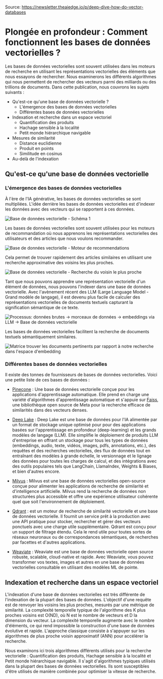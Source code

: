 Source: https://newsletter.theaiedge.io/p/deep-dive-how-do-vector-databases

# Plongée en profondeur : Comment fonctionnent les bases de données vectorielles ?

Les bases de données vectorielles sont souvent utilisées dans les moteurs de recherche en utilisant les représentations vectorielles des éléments que nous essayons de rechercher. Nous examinerons les différents algorithmes qui nous permettent de rechercher des vecteurs parmi des milliards ou des trillions de documents. Dans cette publication, nous couvrons les sujets suivants :  

- Qu'est-ce qu'une base de données vectorielle ?
  - L'émergence des bases de données vectorielles
  - Différentes bases de données vectorielles
- Indexation et recherche dans un espace vectoriel
  - Quantification des produits
  - Hachage sensible à la localité
  - Petit monde hiérarchique navigable
- Mesures de similarité
  - Distance euclidienne
  - Produit en points
  - Similitude en cosinus
- Au-delà de l'indexation

## Qu'est-ce qu'une base de données vectorielle
### L'émergence des bases de données vectorielles

À l'ère de l'IA générative, les bases de données vectorielles se sont multipliées. L'idée derrière les bases de données vectorielles est d'indexer les données avec des vecteurs qui se rapportent à ces données.

![Base de données vectorielle - Schéma 1](img/bdd-vectorielle-schema-1.webp)

Les bases de données vectorielles sont souvent utilisées pour les moteurs de recommandation où nous apprenons les représentations vectorielles des utilisateurs et des articles que nous voulons recommander.

![Base de données vectorielle - Moteur de recommendations](img/bdd-vectorielle-moteur-recommendations.webp)

Cela permet de trouver rapidement des articles similaires en utilisant une recherche approximative des voisins les plus proches.

![Base de données vectorielle - Recherche du voisin le plus proche](img/bdd-vectorielle-recherche-voisin-le-plus-proche.webp)

Tant que nous pouvons apprendre une représentation vectorielle d'un élément de données, nous pouvons l'indexer dans une base de données vectorielle. Avec l'avènement récent des LLM (Large Language Model - Grand modèle de langage), il est devenu plus facile de calculer des représentations vectorielles de documents textuels capturant la signification sémantique de ce texte.

![Processus: données brutes -> morceaux de données -> embeddings via LLM ->  Base de données  vectorielle ](img/bdd-vectorielle-from-data-to-chunks-to-llm-to-vector-db.webp)

Les bases de données vectorielles facilitent la recherche de documents textuels sémantiquement similaires.

![Matrice trouver les documents pertinents par rapport à notre recherche dans l'espace d'embedding](img/bdd-vectorielle-matrice-trouver-documents-pertinents-par-rapport-recherche.webp)

### Différentes bases de données vectorielles

Il existe des tonnes de fournisseurs de bases de données vectorielles. Voici une petite liste de ces bases de données :

- [Pinecone](https://www.pinecone.io/) : Une base de données vectorielle conçue pour les applications d'apprentissage automatique. Elle prend en charge une variété d'algorithmes d'apprentissage automatique et s'appuie sur [Faiss](https://faiss.ai/), une bibliothèque open source de Meta pour la recherche efficace de similarités dans des vecteurs denses.
  
- [Deep Lake](https://www.deeplake.ai/) : Deep Lake est une base de données pour l'IA alimentée par un format de stockage unique optimisé pour pour des applications basées sur l'apprentissage en profondeur (deep-learning) et les grands modèles de langage (LLM). Elle simplifie le déploiement de produits LLM d'entreprise en offrant un stockage pour tous les types de données (embeddings, audio, texte, vidéos, images, pdfs, annotations, etc.), des requêtes et des recherches vectorielles, des flux de données tout en entraînant des modèles à grande échelle, le versionnage et le lignage des données pour toutes les charges de calcul, et des intégrations avec des outils populaires tels que LangChain, LlamaIndex, Weights & Biases, et bien d'autres encore.

- [Milvus](https://milvus.io/) : Milvus est une base de données vectorielles open-source conçue pour alimenter les applications de recherche de similarité et d'intelligence artificielle. Milvus rend la recherche de données non structurées plus accessible et offre une expérience utilisateur cohérente quel que soit l'environnement de déploiement.

- [Qdrant](https://qdrant.tech/) : est un moteur de recherche de similarité vectorielle et une base de données vectorielle. Il fournit un service prêt à la production avec une API pratique pour stocker, rechercher et gérer des vecteurs ponctuels avec une charge utile supplémentaire. Qdrant est conçu pour un support de filtrage étendu. Cela le rend utile pour toutes sortes de réseaux neuronaux ou de correspondances sémantiques, de recherches par facettes et d'autres applications.

- [Weaviate](https://weaviate.io/) : Weaviate est une base de données vectorielle open source robuste, scalable, cloud-native et rapide. Avec Weaviate, vous pouvez transformer vos textes, images et autres en une base de données vectorielles consultable en utilisant des modèles ML de pointe.

## Indexation et recherche dans un espace vectoriel

L'indexation d'une base de données vectorielles est très différente de l'indexation de la plupart des bases de données. L'objectif d'une requête est de renvoyer les voisins les plus proches, mesurés par une métrique de similarité. La complexité temporelle typique de l'algorithme des K plus proches voisins est O(ND), où N est le nombre de vecteurs et D la dimension du vecteur. La complexité temporelle augmente avec le nombre d'éléments, ce qui rend impossible la construction d'une base de données évolutive et rapide. L'approche classique consiste à s'appuyer sur les algorithmes de plus proche voisin approximatif (ANN) pour accélérer la recherche.

Nous examinons ici trois algorithmes différents utilisés pour la recherche vectorielle : Quantification des produits, Hachage sensible à la localité et Petit monde hiérarchique navigable. Il s'agit d'algorithmes typiques utilisés dans la plupart des bases de données vectorielles. Ils sont susceptibles d'être utilisés de manière combinée pour optimiser la vitesse de recherche.
